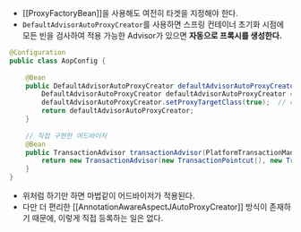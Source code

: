 - [[ProxyFactoryBean]]을 사용해도 여전히 타겟을 지정해야 한다.
- `DefaultAdvisorAutoProxyCreator`를 사용하면 스프링 컨테이너 초기화 시점에 모든 빈을 검사하여 적용 가능한 Advisor가 있으면 **자동으로 프록시를 생성한다.**
```java
@Configuration  
public class AopConfig {  
  
    @Bean  
    public DefaultAdvisorAutoProxyCreator defaultAdvisorAutoProxyCreator() {  
        DefaultAdvisorAutoProxyCreator defaultAdvisorAutoProxyCreator = new DefaultAdvisorAutoProxyCreator();  
        defaultAdvisorAutoProxyCreator.setProxyTargetClass(true);  // cglib 사용
        return defaultAdvisorAutoProxyCreator;  
    }  
  
	// 직접 구현한 어드바이저
    @Bean  
    public TransactionAdvisor transactionAdvisor(PlatformTransactionManager platformTransactionManager) {  
        return new TransactionAdvisor(new TransactionPointcut(), new TransactionAdvice(platformTransactionManager));  
    }  
}
```
- 위처럼 하기만 하면 마법같이 어드바이저가 적용된다.
- 다만 더 편리한 [[AnnotationAwareAspectJAutoProxyCreator]] 방식이 존재하기 때문에, 이렇게 직접 등록하는 일은 없다.
